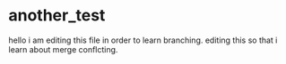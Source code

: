 # another_test
hello i am editing this file in order to learn branching.
editing this so that i learn about  merge conflcting.

